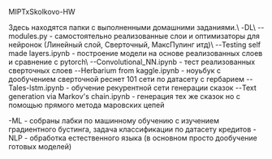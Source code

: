 MIPTxSkolkovo-HW

Здесь находятся папки с выполненными домашними заданиями.\\
-DL\\
--modules.py - самостоятельно реализованные слои и оптимизаторы для нейронок (Линейный слой, Сверточный, МаксПулинг итд)\\
--Testing self made layers.ipynb - построение модели на основе реализованных слоев и сравнение с pytorch\\
--Convolutional_NN.ipynb - тест реализованных сверточных слоев
--Herbarium from kaggle.ipynb - ноуьбук с дообучением сверточной реснет 101 сети по датасету с гербарием
--Tales-lstm.ipynb - обучение рекурентной сети генерации сказок
--Text generation via Markov's chain.ipynb - генерация тех же сказок но с помощью прямого метода маровских цепей

-ML - собраны лабки по машинному обучению с изучением градиентного бустинга, задача классификации по датасету кредитов
-NLP - обработка естественного языка (в основном просто дообучение готовых моделей)

